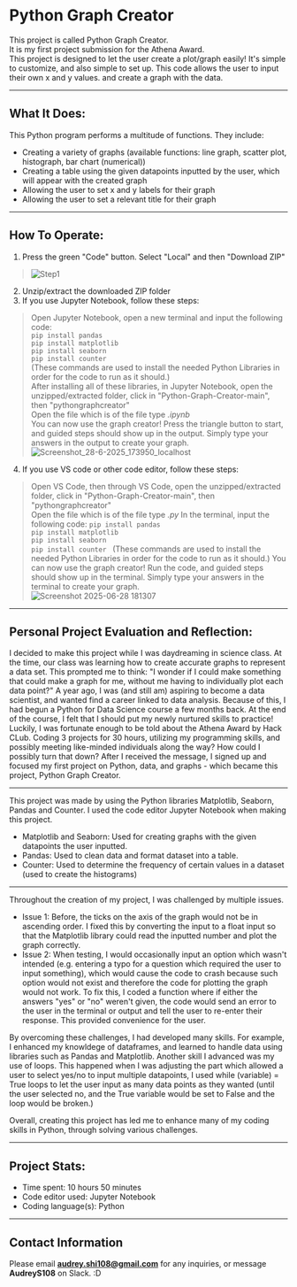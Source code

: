 # Python Graph Creator
This project is called Python Graph Creator.  
It is my first project submission for the Athena Award.   
This project is designed to let the user create a plot/graph easily! It's simple to customize, and also simple to set up. 
This code allows the user to input their own x and y values. and create a graph with the data.
__________________________________________________________
What It Does:
-
This Python program performs a multitude of functions. They include:  
* Creating a variety of graphs (available functions: line graph, scatter plot, histograph, bar chart (numerical))  
* Creating a table using the given datapoints inputted by the user, which will appear with the created graph   
* Allowing the user to set x and y labels for their graph    
* Allowing the user to set a relevant title for their graph  
__________________________________________________________
How To Operate:
- 
1. Press the green "Code" button. Select "Local" and then "Download ZIP"  
> ![Step1](https://github.com/user-attachments/assets/f273659e-e287-4748-b895-fa7923775d2d)
2. Unzip/extract the downloaded ZIP folder
3. If you use Jupyter Notebook, follow these steps:  
> Open Jupyter Notebook, open a new terminal and input the following code:  
> ```pip install pandas```    
> ```pip install matplotlib```    
> ```pip install seaborn```  
> ```pip install counter ```  
> (These commands are used to install the needed Python Libraries in order for the code to run as it should.)   
> After installing all of these libraries, in Jupyter Notebook, open the unzipped/extracted folder, click in "Python-Graph-Creator-main", then "pythongraphcreator"  
>  Open the file which is of the file type *.ipynb*  
> You can now use the graph creator! Press the triangle button to start, and guided steps should show up in the output. Simply type your answers in the output to create your graph.  
> ![Screenshot_28-6-2025_173950_localhost](https://github.com/user-attachments/assets/ed29d611-568e-4449-8c92-51bb428c9864)
4. If you use VS code or other code editor, follow these steps:
> Open VS Code, then through VS Code, open the unzipped/extracted folder, click in "Python-Graph-Creator-main", then "pythongraphcreator"  
> Open the file which is of the file type *.py*
> In the terminal, input the following code:
> ```pip install pandas```    
> ```pip install matplotlib```    
> ```pip install seaborn```  
> ```pip install counter ```
> (These commands are used to install the needed Python Libraries in order for the code to run as it should.)
> You can now use the graph creator! Run the code, and guided steps should show up in the terminal. Simply type your answers in the terminal to create your graph.  
> ![Screenshot 2025-06-28 181307](https://github.com/user-attachments/assets/a3dd883a-2c20-4cae-9b2b-45c333237c36)
__________________________________________________________
Personal Project Evaluation and Reflection:
-
I decided to make this project while I was daydreaming in science class. At the time, our class was learning how to create accurate graphs to represent a data set. This prompted me to think: "I wonder if I could make something that could make a graph for me, without me having to individually plot each data point?" A year ago, I was (and still am) aspiring to become a data scientist, and wanted find a career linked to data analysis. Because of this, I had begun a Python for Data Science course a few months back. At the end of the course, I felt that I should put my newly nurtured skills to practice! Luckily, I was fortunate enough to be told about the Athena Award by Hack CLub. Coding 3 projects for 30 hours, utilizing my programming skills, and possibly meeting like-minded individuals along the way? How could I possibly turn that down? After I received the message, I signed up and focused my first project on Python, data, and graphs - which became this project, Python Graph Creator.
__________________________________________________________
This project was made by using the Python libraries Matplotlib, Seaborn, Pandas and Counter. I used the code editor Jupyter Notebook when making this project.
* Matplotlib and Seaborn: Used for creating graphs with the given datapoints the user inputted.
* Pandas: Used to clean data and format dataset into a table.
* Counter: Used to determine the frequency of certain values in a dataset (used to create the histograms)
__________________________________________________________
Throughout the creation of my project, I was challenged by multiple issues.
* Issue 1: Before, the ticks on the axis of the graph would not be in ascending order. I fixed this by converting the input to a float input so that the Matplotlib library could read the inputted number and plot the graph correctly.  
* Issue 2: When testing, I would occasionally input an option which wasn't intended (e.g. entering a typo for a question which required the user to input something), which would cause the code to crash because such option would not exist and therefore the code for plotting the graph would not work. To fix this, I coded a function where if either the answers "yes" or "no" weren't given, the code would send an error to the user in the terminal or output and tell the user to re-enter their response. This provided convenience for the user. 

By overcoming these challenges, I had developed many skills. For example, I enhanced my knowldege of dataframes, and learned to handle data using libraries such as Pandas and Matplotlib. Another skill I advanced was my use of loops. This happened when I was adjusting the part which allowed a user to select yes/no to input multiple datapoints, I used while (variable) = True loops to let the user input as many data points as they wanted (until the user selected no, and the True variable would be set to False and the loop would be broken.)

Overall, creating this project has led me to enhance many of my coding skills in Python, through solving various challenges.
__________________________________________________________
Project Stats:
-
* Time spent: 10 hours 50 minutes  
* Code editor used: Jupyter Notebook
* Coding language(s): Python  
__________________________________________________________
Contact Information
-
Please email **audrey.shi108@gmail.com** for any inquiries, or message **AudreyS108** on Slack. :D
